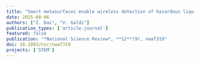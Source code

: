```yaml
---
title: "Smart metasurfaces enable wireless detection of hazardous liquids"
date: 2025-08-06
authors: ["Z. Dai", "V. Galdi"]
publication_types: ['article-journal']
featured: false
publication: "*National Science Review*, **12**(9), nwaf319"
doi: 10.1093/nsr/nwaf319 
projects: ['STEM']
---
```

